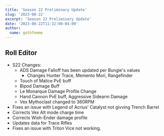 ```yaml
---
title: 'Season 22 Preliminary Update'
slug: '2023-08-22'
excerpt: 'Season 22 Preliminary Update'
date: '2023-08-22T11:32:00-04:00'
author:
  name: gothfemme
---
```


## Roll Editor

- S22 Changes:
  - ADS Damage Falloff has been updated per Bungie's values
    - Changes Hunter Trace, Memento Mori, Rangefinder
  - Touch of Malice PvE buff
  - Bipod Damage Buff
  - Le Monarque Damage Profile Change
  - Hand Cannon PvE buff, Aggressive Sidearm Damage
  - Vex Mythoclast changed to 360RPM
- Fixes an issue with Legend of Acrius' Catalyst not givving Trench Barrel
- Corrects Vex Alt mode charge time
- Corrects Wish-Ender damage profile
- Updates data for Trace Rifles
- Fixes an issue with Triton Vice not working.